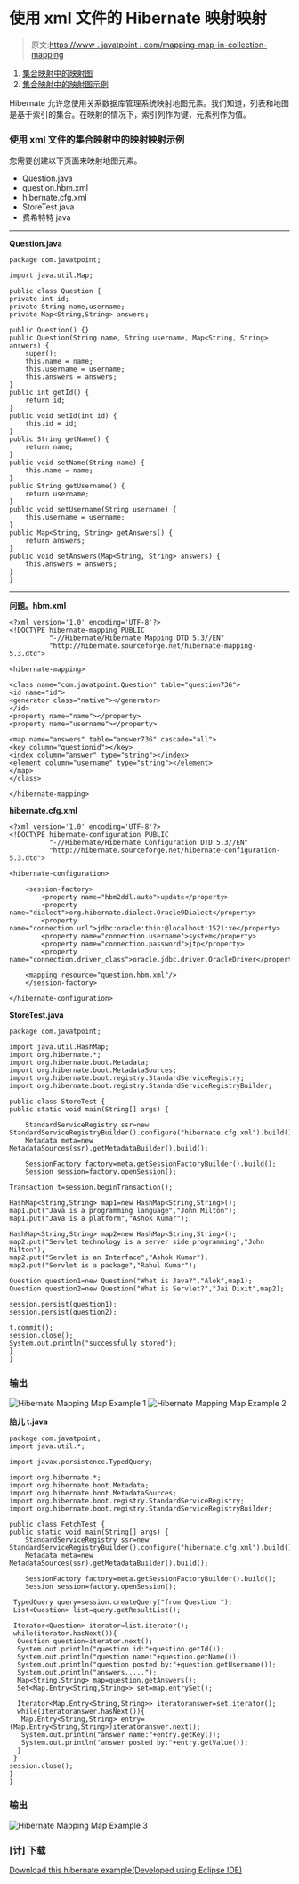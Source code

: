 # 使用 xml 文件的 Hibernate 映射映射

> 原文:[https://www . javatpoint . com/mapping-map-in-collection-mapping](https://www.javatpoint.com/mapping-map-in-collection-mapping)

1.  [集合映射中的映射图](#)
2.  [集合映射中的映射图示例](#)

Hibernate 允许您使用关系数据库管理系统映射地图元素。我们知道，列表和地图是基于索引的集合。在映射的情况下，索引列作为键，元素列作为值。

### 使用 xml 文件的集合映射中的映射映射示例

您需要创建以下页面来映射地图元素。

*   Question.java
*   question.hbm.xml
*   hibernate.cfg.xml
*   StoreTest.java
*   费希特特 java

* * *

**Question.java**

```
package com.javatpoint;

import java.util.Map;

public class Question {
private int id;
private String name,username;
private Map<String,String> answers;

public Question() {}
public Question(String name, String username, Map<String, String> answers) {
	super();
	this.name = name;
	this.username = username;
	this.answers = answers;
}
public int getId() {
	return id;
}
public void setId(int id) {
	this.id = id;
}
public String getName() {
	return name;
}
public void setName(String name) {
	this.name = name;
}
public String getUsername() {
	return username;
}
public void setUsername(String username) {
	this.username = username;
}
public Map<String, String> getAnswers() {
	return answers;
}
public void setAnswers(Map<String, String> answers) {
	this.answers = answers;
}
}

```

* * *

**问题。hbm.xml**

```
<?xml version='1.0' encoding='UTF-8'?>
<!DOCTYPE hibernate-mapping PUBLIC
          "-//Hibernate/Hibernate Mapping DTD 5.3//EN"
          "http://hibernate.sourceforge.net/hibernate-mapping-5.3.dtd">

<hibernate-mapping>

<class name="com.javatpoint.Question" table="question736">
<id name="id">
<generator class="native"></generator>
</id>
<property name="name"></property>
<property name="username"></property>

<map name="answers" table="answer736" cascade="all">
<key column="questionid"></key>
<index column="answer" type="string"></index>
<element column="username" type="string"></element>
</map>
</class>

</hibernate-mapping>                  

```

**hibernate.cfg.xml**

```
<?xml version='1.0' encoding='UTF-8'?>
<!DOCTYPE hibernate-configuration PUBLIC
          "-//Hibernate/Hibernate Configuration DTD 5.3//EN"
          "http://hibernate.sourceforge.net/hibernate-configuration-5.3.dtd">

<hibernate-configuration>

    <session-factory>
        <property name="hbm2ddl.auto">update</property>
        <property name="dialect">org.hibernate.dialect.Oracle9Dialect</property>
        <property name="connection.url">jdbc:oracle:thin:@localhost:1521:xe</property>
        <property name="connection.username">system</property>
        <property name="connection.password">jtp</property>
        <property name="connection.driver_class">oracle.jdbc.driver.OracleDriver</property>

    <mapping resource="question.hbm.xml"/>
    </session-factory>

</hibernate-configuration>

```

**StoreTest.java**

```
package com.javatpoint;  

import java.util.HashMap;  
import org.hibernate.*;
import org.hibernate.boot.Metadata;
import org.hibernate.boot.MetadataSources;
import org.hibernate.boot.registry.StandardServiceRegistry;
import org.hibernate.boot.registry.StandardServiceRegistryBuilder;  

public class StoreTest {  
public static void main(String[] args) {  

	StandardServiceRegistry ssr=new StandardServiceRegistryBuilder().configure("hibernate.cfg.xml").build();
	Metadata meta=new MetadataSources(ssr).getMetadataBuilder().build();

	SessionFactory factory=meta.getSessionFactoryBuilder().build();
	Session session=factory.openSession();

Transaction t=session.beginTransaction();  

HashMap<String,String> map1=new HashMap<String,String>();  
map1.put("Java is a programming language","John Milton");  
map1.put("Java is a platform","Ashok Kumar");  

HashMap<String,String> map2=new HashMap<String,String>();  
map2.put("Servlet technology is a server side programming","John Milton");  
map2.put("Servlet is an Interface","Ashok Kumar");  
map2.put("Servlet is a package","Rahul Kumar");  

Question question1=new Question("What is Java?","Alok",map1);  
Question question2=new Question("What is Servlet?","Jai Dixit",map2);  

session.persist(question1);  
session.persist(question2);  

t.commit();  
session.close();  
System.out.println("successfully stored");  
}  
}  

```

### 输出

![Hibernate Mapping Map Example 1](../Images/47e7b5b4799e01c5f5d1956ada89c3dd.png) ![Hibernate Mapping Map Example 2](../Images/6360045f55b06bafb8868f05353913ab.png)

**胎儿 t.java**

```
package com.javatpoint;  
import java.util.*;

import javax.persistence.TypedQuery;

import org.hibernate.*;
import org.hibernate.boot.Metadata;
import org.hibernate.boot.MetadataSources;
import org.hibernate.boot.registry.StandardServiceRegistry;
import org.hibernate.boot.registry.StandardServiceRegistryBuilder;

public class FetchTest {  
public static void main(String[] args) {  
	StandardServiceRegistry ssr=new StandardServiceRegistryBuilder().configure("hibernate.cfg.xml").build();
	Metadata meta=new MetadataSources(ssr).getMetadataBuilder().build();

	SessionFactory factory=meta.getSessionFactoryBuilder().build();
	Session session=factory.openSession();  

 TypedQuery query=session.createQuery("from Question ");  
 List<Question> list=query.getResultList();  

 Iterator<Question> iterator=list.iterator();  
 while(iterator.hasNext()){  
  Question question=iterator.next();  
  System.out.println("question id:"+question.getId());  
  System.out.println("question name:"+question.getName());  
  System.out.println("question posted by:"+question.getUsername());  
  System.out.println("answers.....");  
  Map<String,String> map=question.getAnswers();  
  Set<Map.Entry<String,String>> set=map.entrySet();  

  Iterator<Map.Entry<String,String>> iteratoranswer=set.iterator();  
  while(iteratoranswer.hasNext()){  
   Map.Entry<String,String> entry=(Map.Entry<String,String>)iteratoranswer.next();  
   System.out.println("answer name:"+entry.getKey());  
   System.out.println("answer posted by:"+entry.getValue());  
  }  
 }  
session.close();  
}  
}  

```

### 输出

![Hibernate Mapping Map Example 3](../Images/e4d53f3bb0cbb3276824ea4623f37500.png)

### [计] 下载

[Download this hibernate example(Developed using Eclipse IDE)](src/hb/mappingmap.zip)